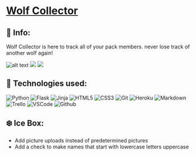 # [Wolf Collector](https://wolf-collector.herokuapp.com/)


## 🚀 Info:
Wolf Collector is here to track all of your pack members. never lose track of another wolf again!

![alt text](https://imgur.com/a/6FN4ulZ.jpg)
![](https://imgur.com/a/KdpvaKQ.jpg)
![](https://imgur.com/a/2cTM1xf.jpg)


## 💾 Technologies used:
![Python](https://img.shields.io/badge/python-3670A0?style=flat-square&logo=python&logoColor=ffdd54) ![Flask](https://img.shields.io/badge/flask-%23000.svg?style=flat-square&logo=flask&logoColor=white) ![Jinja](https://img.shields.io/badge/Jinja-b41617?style=flat-square&logo=jinja&logoColor=373737) ![HTML5](https://img.shields.io/badge/-HTML5-E34F26?style=flat-square&logo=html5&logoColor=white) ![CSS3](https://img.shields.io/badge/-CSS3-1572B6?style=flat-square&logo=css3) ![Git](https://img.shields.io/badge/-Git-black?style=flat-square&logo=git) ![Heroku](https://img.shields.io/badge/-Heroku-430098?style=flat-square&logo=heroku) ![Markdown](https://img.shields.io/badge/-Markdown-000000?style=flat-square&logo=Markdown&logoColor=white) ![Trello](https://img.shields.io/badge/-Trello-0079BF?style=flat-square&logo=Trello&logoColor=white) ![VSCode](https://img.shields.io/badge/-VS_Code-007ACC?style=flat-square&logo=visual-studio-code) ![Github](https://img.shields.io/badge/github-%23121011.svg?-the-badge&logo=github&logoColor=white)

## ❄️ Ice Box:

- Add picture uploads instead of predetermined pictures
- Add a check to make names that start with lowercase letters uppercase